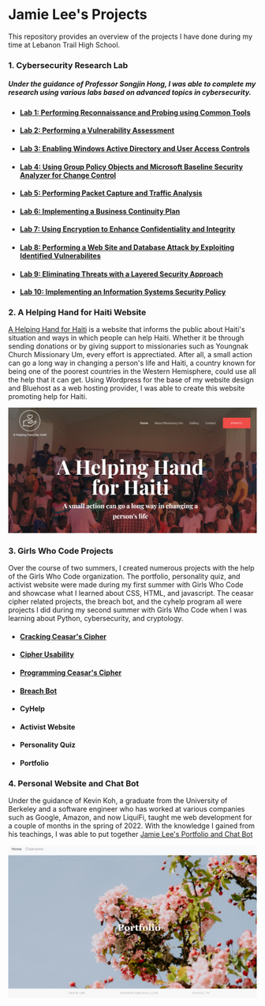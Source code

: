 # Jamie Lee's Projects
This repository provides an overview of the projects I have done during my time at Lebanon Trail High School.


### 1. Cybersecurity Research Lab
##### Under the guidance of Professor Songjin Hong, I was able to complete my research using various labs based on advanced topics in cybersecurity. 
+ #### [Lab 1: Performing Reconnaissance and Probing using Common Tools](https://github.com/Ttokkime/Lab-1)
+ #### [Lab 2: Performing a Vulnerability Assessment](https://github.com/Ttokkime/Lab-2)
+ #### [Lab 3: Enabling Windows Active Directory and User Access Controls](https://github.com/Ttokkime/Lab-3)
+ #### [Lab 4: Using Group Policy Objects and Microsoft Baseline Security Analyzer for Change Control](https://github.com/Ttokkime/Lab-4)
+ #### [Lab 5: Performing Packet Capture and Traffic Analysis](https://github.com/Ttokkime/Lab-5)
+ #### [Lab 6: Implementing a Business Continuity Plan](https://github.com/Ttokkime/Lab-6)
+ #### [Lab 7: Using Encryption to Enhance Confidentiality and Integrity](https://github.com/Ttokkime/Lab-7)
+ #### [Lab 8: Performing a Web Site and Database Attack by Exploiting Identified Vulnerabilites](https://github.com/Ttokkime/Lab-8)
+ #### [Lab 9: Eliminating Threats with a Layered Security Approach](https://github.com/Ttokkime/Lab-9)
+ #### [Lab 10: Implementing an Information Systems Security Policy](https://github.com/Ttokkime/Lab-10)
### 2. A Helping Hand for Haiti Website
[A Helping Hand for Haiti](http://helpinghandhaiti.org/) is a website that informs the public about Haiti's situation and ways in which people can help Haiti. Whether it be through sending donations or by giving support to missionaries such as Youngnak Church Missionary Um, every effort is apprectiated. After all, a small action can go a long way in changing a person's life and Haiti, a country known for being one of the poorest countries in the Western Hemisphere, could use all the help that it can get. 
Using Wordpress for the base of my website design and Bluehost as a web hosting provider, I was able to create this website promoting help for Haiti.

![Website image](https://github.com/Ttokkime/Projects/blob/9bbeba2d3d11f687d5535c538599e244eb37f20a/Helpinghandhaiti.png)

### 3. Girls Who Code Projects
Over the course of two summers, I created numerous projects with the help of the Girls Who Code organization. The portfolio, personality quiz, and activist website were made during my first summer with Girls Who Code and showcase what I learned about CSS, HTML, and javascript. The ceasar cipher related projects, the breach bot, and the cyhelp program all were projects I did during my second summer with Girls Who Code when I was learning about Python, cybersecurity, and cryptology.

+ #### [Cracking Ceasar's Cipher](https://github.com/Ttokkime/Cracking-Ceaser-Cipher/blob/main/README.md)
+ #### [Cipher Usability](https://github.com/Ttokkime/Cipher-Usability)
+ #### [Programming Ceasar's Cipher](https://github.com/Ttokkime/Programming-Caesar-s-Cipher)
+ #### [Breach Bot](https://github.com/Ttokkime/Breach-Bot-Jamie-L./blob/main/README.md)
+ #### CyHelp
+ #### Activist Website
+ #### Personality Quiz
+ #### Portfolio
### 4. Personal Website and Chat Bot
Under the guidance of Kevin Koh, a graduate from the University of Berkeley and a software engineer who has worked at various companies such as Google, Amazon, and now LiquiFi, taught me web development for a couple of months in the spring of 2022. With the knowledge I gained from his teachings, I was able to put together [Jamie Lee's Portfolio and Chat Bot](https://jamprofile.herokuapp.com/)


![Portfolio Image](https://github.com/Ttokkime/Projects/blob/0ed60e76698cba2986ccbd52eb018af92992c647/cover%20picture.png)



